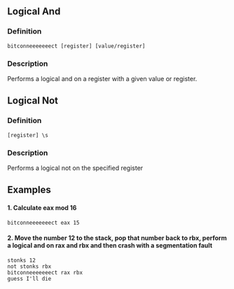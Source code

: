 ## Logical And
### Definition
```bitconneeeeeeect [register] [value/register]```
### Description
Performs a logical and on a register with a given value or register.

## Logical Not
### Definition
`[register] \s`
### Description
Performs a logical not on the specified register

## Examples
#### 1. Calculate eax mod 16
```
bitconneeeeeeect eax 15
```

#### 2. Move the number 12 to the stack, pop that number back to rbx, perform a logical and on rax and rbx and then crash with a segmentation fault
```
stonks 12
not stonks rbx
bitconneeeeeeect rax rbx
guess I'll die
```